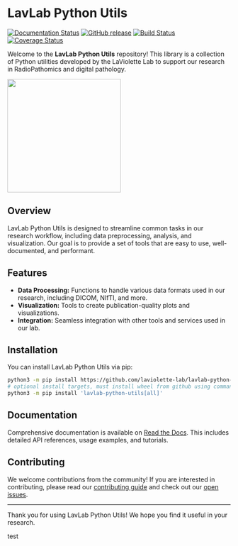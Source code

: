 # LavLab Python Utils

[![Documentation Status](https://readthedocs.org/projects/lavlab-python-utils/badge/?version=stable)](https://lavlab-python-utils.readthedocs.io/stable)
[![GitHub release](https://img.shields.io/github/v/release/laviolette-lab/lavlab-python-utils.svg)](https://github.com/laviolette-lab/lavlab-python-utils/releases)
[![Build Status](https://github.com/laviolette-lab/lavlab-python-utils/actions/workflows/pylint.yml/badge.svg)](https://github.com/laviolette-lab/lavlab-python-utils/actions)
[![Coverage Status](https://img.shields.io/codecov/c/github/laviolette-lab/lavlab-python-utils.svg)](https://codecov.io/gh/laviolette-lab/lavlab-python-utils)

Welcome to the **LavLab Python Utils** repository! This library is a collection of Python utilities developed by the LaViolette Lab to support our research in RadioPathomics and digital pathology.

<img src="logo.webp" width="256">

## Overview

LavLab Python Utils is designed to streamline common tasks in our research workflow, including data preprocessing, analysis, and visualization. Our goal is to provide a set of tools that are easy to use, well-documented, and performant.

## Features

- **Data Processing:** Functions to handle various data formats used in our research, including DICOM, NIfTI, and more.
- **Visualization:** Tools to create publication-quality plots and visualizations.
- **Integration:** Seamless integration with other tools and services used in our lab.

## Installation

You can install LavLab Python Utils via pip:

```bash
python3 -m pip install https://github.com/laviolette-lab/lavlab-python-utils/releases/latest/download/lavlab_python_utils-latest-py3-none-any.whl
# optional install targets, must install wheel from github using command above first!
python3 -m pip install 'lavlab-python-utils[all]'
```

## Documentation

Comprehensive documentation is available on [Read the Docs](https://lavlab-python-utils.readthedocs.io/stable/). This includes detailed API references, usage examples, and tutorials.

## Contributing

We welcome contributions from the community! If you are interested in contributing, please read our [contributing guide]([CONTRIBUTING.md](https://lavlab-python-utils.readthedocs.io/stable/contributing/)) and check out our [open issues](https://github.com/laviolette-lab/lavlab-python-utils/issues).

---

Thank you for using LavLab Python Utils! We hope you find it useful in your research.

test
